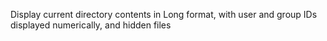 Display current directory contents in Long format, with user and group IDs displayed numerically, and hidden files
